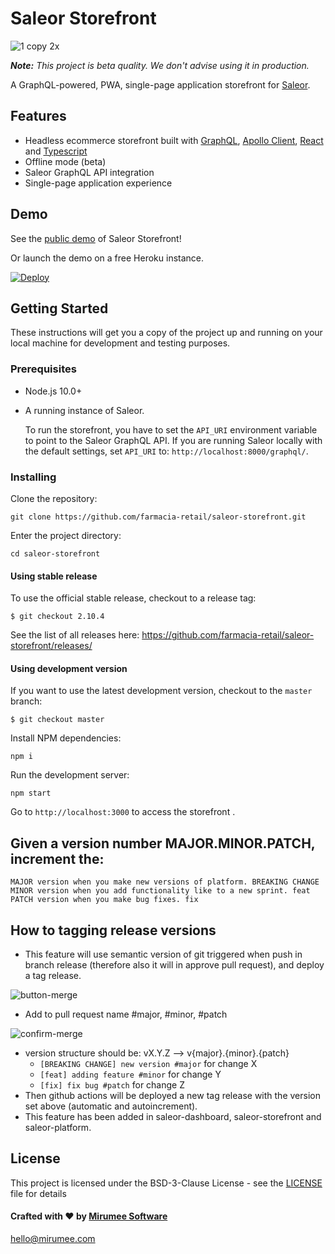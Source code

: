 # Saleor Storefront
![1 copy 2x](https://user-images.githubusercontent.com/5421321/47798207-30aeea00-dd28-11e8-9398-3d8426836a83.png)

_**Note:** This project is beta quality. We don't advise using it in production._

A GraphQL-powered, PWA, single-page application storefront for [Saleor](https://github.com/mirumee/saleor/).

## Features

- Headless ecommerce storefront built with [GraphQL](https://graphql.org/), [Apollo Client](https://www.apollographql.com/client), [React](https://reactjs.org/) and [Typescript](https://www.typescriptlang.org/)
- Offline mode (beta)
- Saleor GraphQL API integration
- Single-page application experience

## Demo 

See the [public demo](http://pwa.saleor.io) of Saleor Storefront!

Or launch the demo on a free Heroku instance.

[![Deploy](https://www.herokucdn.com/deploy/button.svg)](https://heroku.com/deploy)

## Getting Started

These instructions will get you a copy of the project up and running on your local machine for development and testing purposes.

### Prerequisites

- Node.js 10.0+
- A running instance of Saleor.

  To run the storefront, you have to set the `API_URI` environment variable to point to the Saleor GraphQL API. If you are running Saleor locally with the default settings, set `API_URI` to: `http://localhost:8000/graphql/`.

### Installing

Clone the repository:

```
git clone https://github.com/farmacia-retail/saleor-storefront.git
```

Enter the project directory:

```
cd saleor-storefront
```

#### Using stable release

To use the official stable release, checkout to a release tag:

```
$ git checkout 2.10.4
```

See the list of all releases here: https://github.com/farmacia-retail/saleor-storefront/releases/

#### Using development version

If you want to use the latest development version, checkout to the `master` branch:

```
$ git checkout master
```

Install NPM dependencies:

```
npm i
```

Run the development server:

```
npm start 
```

Go to `http://localhost:3000` to access the storefront .

## Given a version number MAJOR.MINOR.PATCH, increment the:
    MAJOR version when you make new versions of platform. BREAKING CHANGE
    MINOR version when you add functionality like to a new sprint. feat
    PATCH version when you make bug fixes. fix

## How to tagging release versions
- This feature will use semantic version of git triggered when push in branch release (therefore also it will in approve pull request), and deploy a tag release.

![button-merge](https://user-images.githubusercontent.com/75376686/106189625-8b895300-6176-11eb-9962-58faf17ebfe4.png)
- Add to pull request name #major, #minor, #patch

![confirm-merge](https://user-images.githubusercontent.com/75376686/106189975-f9357f00-6176-11eb-9d06-682a922990f0.png)
- version structure should be: vX.Y.Z --> v{major}.{minor}.{patch}
  - `[BREAKING CHANGE] new version #major`    for change X
  - `[feat] adding feature #minor` for change Y
  - `[fix] fix bug #patch`        for change Z
- Then github actions will be deployed a new tag release with the version set above (automatic and autoincrement).
- This feature has been added in saleor-dashboard, saleor-storefront and saleor-platform.


## License

This project is licensed under the BSD-3-Clause License - see the [LICENSE](https://github.com/mirumee/saleor-storefront/blob/master/LICENSE) file for details

#### Crafted with ❤️ by [Mirumee Software](http://mirumee.com)

hello@mirumee.com


